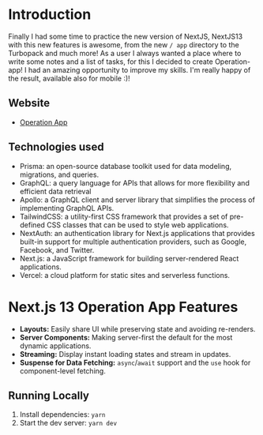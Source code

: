 # Introduction

Finally I had some time to practice the new version of NextJS, NextJS13 with this new features is awesome, from the new `/ app` directory to the Turbopack and much more!
As a user I always wanted a place where to write some notes and a list of tasks, for this I decided to create Operation-app!
I had an amazing opportunity to improve my skills. I'm really happy of the result, available also for mobile :)!

## Website

- [Operation App](https://django-next-js-blog-project.vercel.app/)

##  Technologies used

- Prisma: an open-source database toolkit used for data modeling, migrations, and queries.
- GraphQL: a query language for APIs that allows for more flexibility and efficient data retrieval
- Apollo: a GraphQL client and server library that simplifies the process of implementing GraphQL APIs.
- TailwindCSS: a utility-first CSS framework that provides a set of pre-defined CSS classes that can be used to style web applications.
- NextAuth: an authentication library for Next.js applications that provides built-in support for multiple authentication providers, such as Google,      Facebook, and Twitter.
- Next.js: a JavaScript framework for building server-rendered React applications.
- Vercel: a cloud platform for static sites and serverless functions.

# Next.js 13 Operation App Features

- **Layouts:** Easily share UI while preserving state and avoiding re-renders.
- **Server Components:** Making server-first the default for the most dynamic applications.
- **Streaming:** Display instant loading states and stream in updates.
- **Suspense for Data Fetching:** `async`/`await` support and the `use` hook for component-level fetching.

## Running Locally

1. Install dependencies: `yarn`
1. Start the dev server: `yarn dev`
